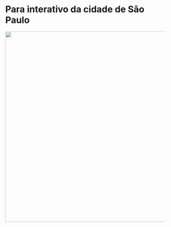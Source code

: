 # Para interativo da cidade de São Paulo

<img align="center" width="800" height="600" src="https://raw.githubusercontent.com/WOLFurriell/interactive_map_SP/master/SP_RISK.html">

